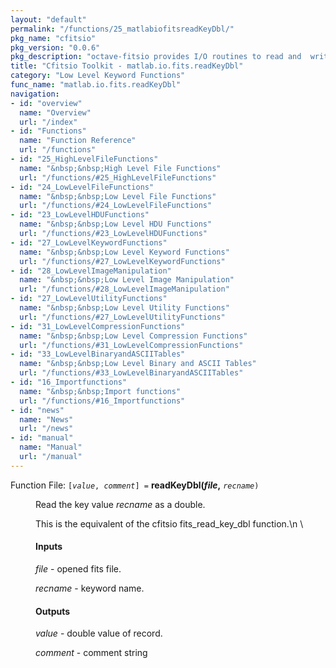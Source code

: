 ```yaml
---
layout: "default"
permalink: "/functions/25_matlabiofitsreadKeyDbl/"
pkg_name: "cfitsio"
pkg_version: "0.0.6"
pkg_description: "octave-fitsio provides I/O routines to read and  write FITS (Flexible Image Transport System) files."
title: "Cfitsio Toolkit - matlab.io.fits.readKeyDbl"
category: "Low Level Keyword Functions"
func_name: "matlab.io.fits.readKeyDbl"
navigation:
- id: "overview"
  name: "Overview"
  url: "/index"
- id: "Functions"
  name: "Function Reference"
  url: "/functions"
- id: "25_HighLevelFileFunctions"
  name: "&nbsp;&nbsp;High Level File Functions"
  url: "/functions/#25_HighLevelFileFunctions"
- id: "24_LowLevelFileFunctions"
  name: "&nbsp;&nbsp;Low Level File Functions"
  url: "/functions/#24_LowLevelFileFunctions"
- id: "23_LowLevelHDUFunctions"
  name: "&nbsp;&nbsp;Low Level HDU Functions"
  url: "/functions/#23_LowLevelHDUFunctions"
- id: "27_LowLevelKeywordFunctions"
  name: "&nbsp;&nbsp;Low Level Keyword Functions"
  url: "/functions/#27_LowLevelKeywordFunctions"
- id: "28_LowLevelImageManipulation"
  name: "&nbsp;&nbsp;Low Level Image Manipulation"
  url: "/functions/#28_LowLevelImageManipulation"
- id: "27_LowLevelUtilityFunctions"
  name: "&nbsp;&nbsp;Low Level Utility Functions"
  url: "/functions/#27_LowLevelUtilityFunctions"
- id: "31_LowLevelCompressionFunctions"
  name: "&nbsp;&nbsp;Low Level Compression Functions"
  url: "/functions/#31_LowLevelCompressionFunctions"
- id: "33_LowLevelBinaryandASCIITables"
  name: "&nbsp;&nbsp;Low Level Binary and ASCII Tables"
  url: "/functions/#33_LowLevelBinaryandASCIITables"
- id: "16_Importfunctions"
  name: "&nbsp;&nbsp;Import functions"
  url: "/functions/#16_Importfunctions"
- id: "news"
  name: "News"
  url: "/news"
- id: "manual"
  name: "Manual"
  url: "/manual"
---
```

<dl class="first-deftypefn">
<dt class="deftypefn" id="index-readKeyDbl_0028file_002c"><span class="category-def">Function File: </span><span><code class="def-type">[<var class="var">value</var>, <var class="var">comment</var>] =</code> <strong class="def-name">readKeyDbl(<var class="var">file</var>,</strong> <code class="def-code-arguments"><var class="var">recname</var>)</code><a class="copiable-link" href='#index-readKeyDbl_0028file_002c'></a></span></dt>
<dd><p>Read the key value <var class="var">recname</var> as a double.
</p>
<p>This is the equivalent of the cfitsio fits_read_key_dbl function.\n \
</p>
<h4 class="subsubheading" id="Inputs">Inputs</h4>
<p><var class="var">file</var> - opened fits file.
</p>
<p><var class="var">recname</var> - keyword name.
</p>
<h4 class="subsubheading" id="Outputs">Outputs</h4>
<p><var class="var">value</var> - double value of record.
</p>
<p><var class="var">comment</var> - comment string
 </p></dd></dl>